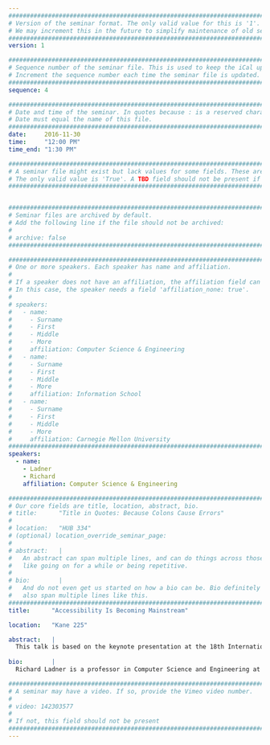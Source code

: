 ```yaml
---
################################################################################
# Version of the seminar format. The only valid value for this is '1'. 
# We may increment this in the future to simplify maintenance of old seminars.
################################################################################
version: 1

################################################################################
# Sequence number of the seminar file. This is used to keep the iCal up to date.
# Increment the sequence number each time the seminar file is updated.
################################################################################
sequence: 4

################################################################################
# Date and time of the seminar. In quotes because : is a reserved character.
# Date must equal the name of this file.
################################################################################
date:     2016-11-30
time:     "12:00 PM"
time_end: "1:30 PM"

################################################################################
# A seminar file might exist but lack values for some fields. These are 'TBD'. 
# The only valid value is 'True'. A TBD field should not be present if 'False'.
################################################################################


################################################################################
# Seminar files are archived by default.
# Add the following line if the file should not be archived:
#
# archive: false
################################################################################

################################################################################
# One or more speakers. Each speaker has name and affiliation.
#
# If a speaker does not have an affiliation, the affiliation field can be removed.
# In this case, the speaker needs a field 'affiliation_none: true'.
#
# speakers:
#   - name: 
#     - Surname
#     - First
#     - Middle
#     - More
#     affiliation: Computer Science & Engineering 
#   - name: 
#     - Surname
#     - First
#     - Middle
#     - More
#     affiliation: Information School 
#   - name: 
#     - Surname
#     - First
#     - Middle
#     - More
#     affiliation: Carnegie Mellon University 
################################################################################
speakers:
  - name: 
    - Ladner
    - Richard
    affiliation: Computer Science & Engineering 

################################################################################
# Our core fields are title, location, abstract, bio.
# title:      "Title in Quotes: Because Colons Cause Errors"
# 
# location:   "HUB 334"
# (optional) location_override_seminar_page:
#
# abstract:   |
#   An abstract can span multiple lines, and can do things across those lines,
#   like going on for a while or being repetitive.
# 
# bio:        |
#   And do not even get us started on how a bio can be. Bio definitely can
#   also span multiple lines like this.
################################################################################
title:      "Accessibility Is Becoming Mainstream"

location:   "Kane 225"

abstract:   |
  This talk is based on the keynote presentation at the 18th International ACM SIGACCESS Conference on Computers and Accessibility (ASSETS 2016).   According to the Word Health Organization there are one billion people in the world have a significant disability.  The view of disability has changed over the past 100 years and continues to change.  Accessibility has become a professional field both in research and practice.   Technology originally intended for people with disabilities has become useful technologies for everyone.  More and more technology for people with disability are being built into mainstream products.  For example, screen readers are built into iOS and Android platforms.  Mainstream companies are beginning to require knowledge of accessibility best practices in their job descriptions.  More and more accessibility research is appearing in mainstream conferences.  Overall, accessibility is becoming mainstream in both research and practice.
  
bio:        |
  Richard Ladner is a professor in Computer Science and Engineering at the University of Washington, where he has been on the faculty since 1971.  He received in B.S. degree in Mathematics at St. Mary’s College of California in 1965 and his Ph.D. in Mathematics from the University of California, Berkeley in 1971. After many years of doing research in theoretical computer science, he turned his attention in 2004 to accessibility research, especially on technology for people who are blind, deaf, and deaf-blind.  Some notable projects include the Tactile Graphics Project, MobileASL, ASL-STEM Forum, and MobileAccessibility.  He wrote a short article for the SIGACCESS Newsletter about his transition from theoretical computer science research to accessibility research http://www.sigaccess.org/wp-content/uploads/formidable/sigaccess_newsletter_1102.pdf.

################################################################################
# A seminar may have a video. If so, provide the Vimeo video number.
#
# video: 142303577
#
# If not, this field should not be present 
################################################################################
---
```

